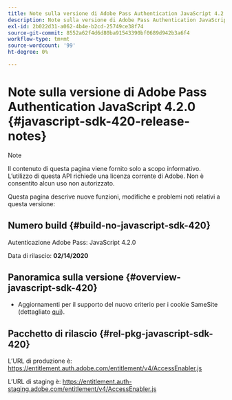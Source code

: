 ```yaml
---
title: Note sulla versione di Adobe Pass Authentication JavaScript 4.2.0
description: Note sulla versione di Adobe Pass Authentication JavaScript 4.2.0
exl-id: 2b022d31-a062-4b4e-b2cd-25749ce38f74
source-git-commit: 8552a62f4d6d80ba91543390bf0689d942b3a6f4
workflow-type: tm+mt
source-wordcount: '99'
ht-degree: 0%

---
```


# Note sulla versione di Adobe Pass Authentication JavaScript 4.2.0 {#javascript-sdk-420-release-notes}

>[!NOTE]
>
>Il contenuto di questa pagina viene fornito solo a scopo informativo. L’utilizzo di questa API richiede una licenza corrente di Adobe. Non è consentito alcun uso non autorizzato.

Questa pagina descrive nuove funzioni, modifiche e problemi noti relativi a questa versione:

## Numero build {#build-no-javascript-sdk-420}

Autenticazione Adobe Pass: JavaScript 4.2.0

Data di rilascio: **02/14/2020**


## Panoramica sulla versione {#overview-javascript-sdk-420}

* Aggiornamenti per il supporto del nuovo criterio per i cookie SameSite (dettagliato [qui](https://datatracker.ietf.org/doc/html/draft-ietf-httpbis-cookie-same-site-00)).


## Pacchetto di rilascio {#rel-pkg-javascript-sdk-420}

L’URL di produzione è: https://entitlement.auth.adobe.com/entitlement/v4/AccessEnabler.js

L’URL di staging è: https://entitlement.auth-staging.adobe.com/entitlement/v4/AccessEnabler.js
